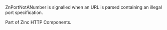 ZnPortNotANumber is signalled when an URL is parsed containing an illegal port specification.Part of Zinc HTTP Components.